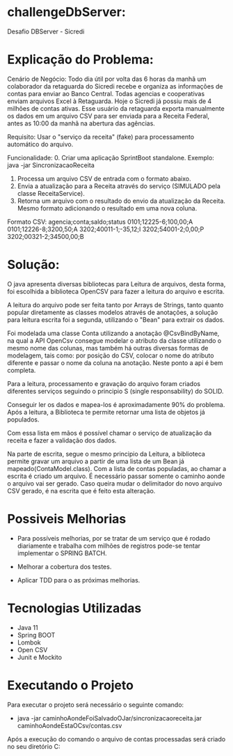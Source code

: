 # challengeDbServer:
Desafio DBServer - Sicredi

# Explicação do Problema:
Cenário de Negócio:
Todo dia útil por volta das 6 horas da manhã um colaborador da retaguarda do Sicredi recebe e organiza as informações de
contas para enviar ao Banco Central. Todas agencias e cooperativas enviam arquivos Excel à Retaguarda. Hoje o Sicredi
já possiu mais de 4 milhões de contas ativas.
Esse usuário da retaguarda exporta manualmente os dados em um arquivo CSV para ser enviada para a Receita Federal,
antes as 10:00 da manhã na abertura das agências.

Requisito:
Usar o "serviço da receita" (fake) para processamento automático do arquivo.

Funcionalidade:
0. Criar uma aplicação SprintBoot standalone. Exemplo: java -jar SincronizacaoReceita <input-file>
1. Processa um arquivo CSV de entrada com o formato abaixo.
2. Envia a atualização para a Receita através do serviço (SIMULADO pela classe ReceitaService).
3. Retorna um arquivo com o resultado do envio da atualização da Receita. Mesmo formato adicionando o resultado em uma
   nova coluna.


Formato CSV:
agencia;conta;saldo;status
0101;12225-6;100,00;A
0101;12226-8;3200,50;A
3202;40011-1;-35,12;I
3202;54001-2;0,00;P
3202;00321-2;34500,00;B

# Solução:

O java apresenta diversas bibliotecas para Leitura de arquivos, desta forma,
foi escolhida a biblioteca OpenCSV para fazer a leitura do arquivo e escrita.

A leitura do arquivo pode ser feita tanto por Arrays de Strings, tanto quanto
popular diretamente as classes modelos através de anotações, a solução para leitura
escrita foi a segunda, utilizando o "Bean" para extrair os dados.

Foi modelada uma classe Conta utilizando a anotação @CsvBindByName, na qual a API
OpenCsv consegue modelar o atributo da classe utilizando o mesmo nome das colunas, mas 
também há outras diversas formas de modelagem, tais como: por posição do CSV,
colocar o nome do atributo diferente e passar o nome da coluna na anotação. Neste ponto
a api é bem completa.

Para a leitura, processamento e gravação do arquivo foram criados diferentes
serviços seguindo o principio S (single responsability) do SOLID.

Conseguir ler os dados e mapea-los é aproximadamente 90% do problema.
Após a leitura, a Biblioteca te permite retornar uma lista de objetos já 
populados.

Com essa lista em mãos é possível chamar o serviço de atualização da receita
e fazer a validação dos dados.

Na parte de escrita, segue o mesmo principio da Leitura, a biblioteca
permite gravar um arquivo a partir de uma lista de um Bean já mapeado(ContaModel.class).
Com a lista de contas populadas, ao chamar a escrita é criado um arquivo. É necessário
passar somente o caminho aonde o arquivo vai ser gerado.
Caso queira mudar o delimitador do novo arquivo CSV gerado, é na escrita que é feito esta
alteração.

# Possiveis Melhorias

- Para possíveis melhorias, por se tratar de um serviço que é rodado diariamente e
trabalha com milhões de registros pode-se tentar implementar o SPRING BATCH.

- Melhorar a cobertura dos testes.
   
- Aplicar TDD para o as próximas melhorias.

# Tecnologias Utilizadas

- Java 11
- Spring BOOT
- Lombok
- Open CSV
- Junit e Mockito

# Executando o Projeto

Para executar o projeto será necessário o seguinte comando:
   - java -jar caminhoAondeFoiSalvadoOJar/sincronizacaoreceita.jar caminhoAondeEstaOCsv/contas.csv

Após a execução do comando o arquivo de contas processadas será criado
no seu diretório C:
